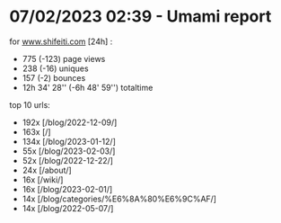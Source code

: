 # 07/02/2023 02:39 - Umami report
for www.shifeiti.com [24h] :

 - 775 (-123) page views
 - 238 (-16) uniques
 - 157 (-2) bounces
 - 12h 34' 28'' (-6h 48' 59'') totaltime


top 10 urls:
 - 192x [/blog/2022-12-09/]
 - 163x [/]
 - 134x [/blog/2023-01-12/]
 - 55x [/blog/2023-02-03/]
 - 52x [/blog/2022-12-22/]
 - 24x [/about/]
 - 16x [/wiki/]
 - 16x [/blog/2023-02-01/]
 - 14x [/blog/categories/%E6%8A%80%E6%9C%AF/]
 - 14x [/blog/2022-05-07/]


